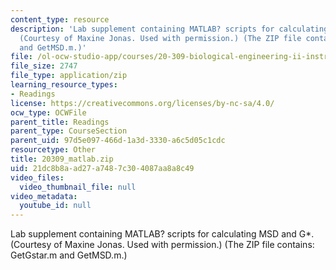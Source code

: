 ```yaml
---
content_type: resource
description: 'Lab supplement containing MATLAB? scripts for calculating MSD and G*.
  (Courtesy of Maxine Jonas. Used with permission.) (The ZIP file contains: GetGstar.m
  and GetMSD.m.)'
file: /ol-ocw-studio-app/courses/20-309-biological-engineering-ii-instrumentation-and-measurement-fall-2006/21dc8b8aad27a7487c304087aa8a8c49_20309_matlab.zip
file_size: 2747
file_type: application/zip
learning_resource_types:
- Readings
license: https://creativecommons.org/licenses/by-nc-sa/4.0/
ocw_type: OCWFile
parent_title: Readings
parent_type: CourseSection
parent_uid: 97d5e097-466d-1a3d-3330-a6c5d05c1cdc
resourcetype: Other
title: 20309_matlab.zip
uid: 21dc8b8a-ad27-a748-7c30-4087aa8a8c49
video_files:
  video_thumbnail_file: null
video_metadata:
  youtube_id: null
---
```

Lab supplement containing MATLAB? scripts for calculating MSD and G*. (Courtesy of Maxine Jonas. Used with permission.) (The ZIP file contains: GetGstar.m and GetMSD.m.)